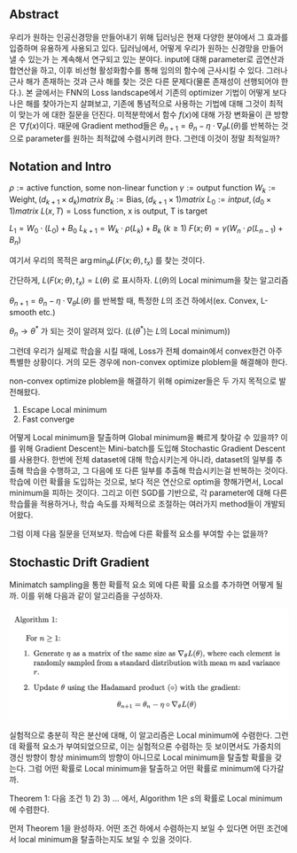 
## Abstract
우리가 원하는 인공신경망을 만들어내기 위해 딥러닝은 현재 다양한 분야에서 그 효과를 입증하며 유용하게 사용되고 있다. 딥러닝에서, 어떻게 우리가 원하는 신경망을 만들어 낼 수 있는가 는 계속해서 연구되고 있는 분야다. input에 대해 parameter로 곱연산과 합연산을 하고, 이후 비선형 활성화함수를 통해 임의의 함수에 근사시킬 수 있다. 그러나 근사 해가 존재하는 것과 근사 해를 찾는 것은 다른 문제다(물론 존재성이 선행되어야 한다.). 본 글에서는 FNN의 Loss landscape에서 기존의 optimizer 기법이 어떻게 보다 나은 해를 찾아가는지 살펴보고, 기존에 통념적으로 사용하는 기법에 대해 그것이 최적이 맞는가 에 대한 질문을 던진다. 미적분학에서 함수 $f(x)$에 대해 가장 변화율이 큰 방향은 $\nabla f(x)$이다. 때문에 Gradient method들은 $\theta_{n+1} = \theta_n - η \cdot \nabla_\theta L(\theta)$를 반복하는 것으로 parameter를 원하는 최적값에 수렴시키려 한다. 그런데 이것이 정말 최적일까?


## Notation and Intro
$\rho := \text {active function, some non-linear function}$
$\gamma := \text {output function}$
$W_k := \text {Weight},(d_{k+1} \times d_k) matrix$
$B_k := \text {Bias},(d_{k+1} \times 1) matrix$
$L_0 := intput, (d_0 \times 1) matrix$
$L(x, T) = \text{Loss function, x is output, T is target}$


$L_1 = W_0 \cdot (L_0) + B_0$
$L_{k+1} = W_k \cdot \rho(L_k) + B_k \text{    }(k \geq 1)$
$F(x;\theta) = \gamma(W_n \cdot \rho(L_{n-1}) + B_n)$

여기서 우리의 목적은 
$\arg\min_\theta L(F(x;\theta), t_x)$ 를 찾는 것이다.

간단하게, $L(F(x;\theta), t_x) = L(\theta)$ 로 표시하자.
$L(\theta)$의 Local minimum을 찾는 알고리즘

$\theta_{n+1} = \theta_n - η \cdot \nabla_\theta L(\theta)$ 를 반복할 때, 특정한 $L$의 조건 하에서(ex. Convex, L-smooth etc.)

$\theta_n \to \theta^*$ 가 되는 것이 알려져 있다. ($L(\theta^*)$는 $L$의 Local minimum))

그런데 우리가 실제로 학습을 시킬 때에, Loss가 전체 domain에서 convex한건 아주 특별한 상황이다. 거의 모든 경우에 non-convex optimize ploblem을 해결해야 한다.

non-convex optimize ploblem을 해결하기 위해 opimizer들은 두 가지 목적으로 발전해왔다.
1) Escape Local minimum 
2) Fast converge

어떻게 Local minimum을 탈출하며 Global minimum을 빠르게 찾아갈 수 있을까?
이를 위해 Gradient Descent는 Mini-batch를 도입해 Stochastic Gradient Descent를 사용한다. 한번에 전체 dataset에 대해 학습시키는게 아니라, dataset의 일부를 추출해 학습을 수행하고, 그 다음에 또 다른 일부를 추출해 학습시키는걸 반복하는 것이다. 학습에 이런 확률을 도입하는 것으로, 보다 적은 연산으로 optim을 향해가면서, Local minimum을 피하는 것이다. 그리고 이런 SGD를 기반으로, 각 parameter에 대해 다른 학습률을 적용하거나, 학습 속도를 자체적으로 조절하는 여러가지 method들이 개발되어왔다.

그럼 이제 다음 질문을 던져보자. 학습에 다른 확률적 요소를 부여할 수는 없을까? 

## Stochastic Drift Gradient

Minimatch sampling을 통한 확률적 요소 외에 다른 확률 요소를 추가하면 어떻게 될까. 이를 위해 다음과 같이 알고리즘을 구성하자.

![Alt text](image1.png)

실험적으로 충분히 작은 분산에 대해, 이 알고리즘은 Local minimum에 수렴한다.
그런데 확률적 요소가 부여되었으므로, 이는 실험적으론 수렴하는 듯 보이면서도 가중치의 갱신 방향이 항상 minimum의 방향이 아니므로 Local minimum을 탈출할 확률을 갖는다.
그럼 어떤 확률로 Local minimum을 탈출하고 어떤 확률로 minimum에 다가갈까.

Theorem 1:
다음 조건 
1)
2)
3)
... 에서,
Algorithm 1은 $s$의 확률로 Local minimum에 수렴한다.

먼저 Theorem 1을 완성하자. 어떤 조건 하에서 수렴하는지 보일 수 있다면 어떤 조건에서 local minimum을 탈출하는지도 보일 수 있을 것이다.
